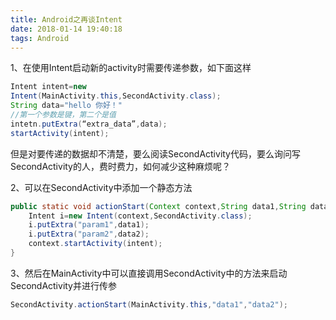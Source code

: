 ```yaml
---
title: Android之再谈Intent
date: 2018-01-14 19:40:18
tags: Android
---
```

1、在使用Intent启动新的activity时需要传递参数，如下面这样

```Java
Intent intent=new
Intent(MainActivity.this,SecondActivity.class);
String data="hello 你好！"
//第一个参数是键，第二个是值
intetn.putExtra(“extra_data”,data);
startActivity(intent);
```
但是对要传递的数据却不清楚，要么阅读SecondActivity代码，要么询问写SecondActivity的人，费时费力，如何减少这种麻烦呢？

2、可以在SecondActivity中添加一个静态方法

```Java
public static void actionStart(Context context,String data1,String data2){
    Intent i=new Intent(context,SecondActivity.class);
    i.putExtra("param1",data1);
    i.putExtra("param2",data2);
    context.startActivity(intent);
}
```
3、然后在MainActivity中可以直接调用SecondActivity中的方法来启动SecondActivity并进行传参

```Java
SecondActivity.actionStart(MainActivity.this,"data1","data2");
```

